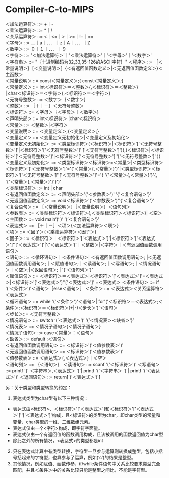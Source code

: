 # Compiler-C-to-MIPS
＜加法运算符＞ ::= +｜-         
＜乘法运算符＞ ::= *｜/        
＜关系运算符＞  ::=  <｜<=｜>｜>=｜!=｜==    
＜字母＞   ::= ＿｜a｜．．．｜z｜A｜．．．｜Z   
＜数字＞   ::= ０｜１｜．．．｜９                        
＜字符＞    ::=  '＜加法运算符＞'｜'＜乘法运算符＞'｜'＜字母＞'｜'＜数字＞'   
＜字符串＞   ::=  "｛十进制编码为32,33,35-126的ASCII字符｝" 
＜程序＞    ::= ［＜常量说明＞］［＜变量说明＞］{＜有返回值函数定义＞|＜无返回值函数定义＞}＜主函数＞   
＜常量说明＞ ::=  const＜常量定义＞;{ const＜常量定义＞;}   
＜常量定义＞   ::=   int＜标识符＞＝＜整数＞{,＜标识符＞＝＜整数＞}  
                  | char＜标识符＞＝＜字符＞{,＜标识符＞＝＜字符＞}   
＜无符号整数＞  ::= ＜数字＞｛＜数字＞｝  
＜整数＞        ::= ［＋｜－］＜无符号整数＞  
＜标识符＞    ::=  ＜字母＞｛＜字母＞｜＜数字＞｝  
＜声明头部＞   ::=  int＜标识符＞ |char＜标识符＞   
＜常量＞   ::=  ＜整数＞|＜字符＞   
＜变量说明＞  ::= ＜变量定义＞;{＜变量定义＞;}   
＜变量定义＞ ::= ＜变量定义无初始化＞|＜变量定义及初始化＞  
＜变量定义无初始化＞  ::= ＜类型标识符＞(＜标识符＞|＜标识符＞'['＜无符号整数＞']'|＜标识符＞'['＜无符号整数＞']''['＜无符号整数＞']'){,(＜标识符＞|＜标识符＞'['＜无符号整数＞']'|＜标识符＞'['＜无符号整数＞']''['＜无符号整数＞']' )}
＜变量定义及初始化＞  ::= ＜类型标识符＞＜标识符＞=＜常量＞|＜类型标识符＞＜标识符＞'['＜无符号整数＞']'='{'＜常量＞{,＜常量＞}'}'|＜类型标识符＞＜标识符＞'['＜无符号整数＞']''['＜无符号整数＞']'='{''{'＜常量＞{,＜常量＞}'}'{, '{'＜常量＞{,＜常量＞}'}'}'}'           
＜类型标识符＞      ::=  int | char  
＜有返回值函数定义＞  ::=  ＜声明头部＞'('＜参数表＞')' '{'＜复合语句＞'}'      
＜无返回值函数定义＞  ::= void＜标识符＞'('＜参数表＞')''{'＜复合语句＞'}'      
＜复合语句＞   ::=  ［＜常量说明＞］［＜变量说明＞］＜语句列＞               
＜参数表＞    ::=  ＜类型标识符＞＜标识符＞{,＜类型标识符＞＜标识符＞}| ＜空＞   
＜主函数＞    ::= void main‘(’‘)’ ‘{’＜复合语句＞‘}’                                           
＜表达式＞    ::= ［＋｜－］＜项＞{＜加法运算符＞＜项＞}  
＜项＞     ::= ＜因子＞{＜乘法运算符＞＜因子＞}     
＜因子＞    ::= ＜标识符＞｜＜标识符＞'['＜表达式＞']'|＜标识符＞'['＜表达式＞']''['＜表达式＞']'|'('＜表达式＞')'｜＜整数＞|＜字符＞｜＜有返回值函数调用语句＞         
＜语句＞    ::= ＜循环语句＞｜＜条件语句＞| ＜有返回值函数调用语句＞;  |＜无返回值函数调用语句＞;｜＜赋值语句＞;｜＜读语句＞;｜＜写语句＞;｜＜情况语句＞｜＜空＞;|＜返回语句＞; | '{'＜语句列＞'}'   
＜赋值语句＞   ::=  ＜标识符＞＝＜表达式＞|＜标识符＞'['＜表达式＞']'=＜表达式＞|＜标识符＞'['＜表达式＞']''['＜表达式＞']' =＜表达式＞
＜条件语句＞  ::= if '('＜条件＞')'＜语句＞［else＜语句＞］ 
＜条件＞    ::=  ＜表达式＞＜关系运算符＞＜表达式＞           
＜循环语句＞   ::=  while '('＜条件＞')'＜语句＞| for'('＜标识符＞＝＜表达式＞;＜条件＞;＜标识符＞＝＜标识符＞(+|-)＜步长＞')'＜语句＞     
＜步长＞::= ＜无符号整数＞  
＜情况语句＞  ::=  switch ‘(’＜表达式＞‘)’ ‘{’＜情况表＞＜缺省＞‘}’    
＜情况表＞   ::=  ＜情况子语句＞{＜情况子语句＞}                      
＜情况子语句＞  ::=  case＜常量＞：＜语句＞                           
＜缺省＞   ::=  default :＜语句＞                                            
＜有返回值函数调用语句＞ ::= ＜标识符＞'('＜值参数表＞')'       
＜无返回值函数调用语句＞ ::= ＜标识符＞'('＜值参数表＞')'         
＜值参数表＞   ::= ＜表达式＞{,＜表达式＞}｜＜空＞                   
＜语句列＞   ::= ｛＜语句＞｝ 
＜读语句＞    ::=  scanf '('＜标识符＞')' 
＜写语句＞    ::= printf '(' ＜字符串＞,＜表达式＞ ')'| printf '('＜字符串＞ ')'| printf '('＜表达式＞')' 
＜返回语句＞   ::=  return['('＜表达式＞')']   

另：关于类型和类型转换的约定：
1. 表达式类型为char型有以下三种情况：
- 表达式由<标识符>、＜标识符＞'['＜表达式＞']和＜标识符＞'['＜表达式＞']''['＜表达式＞']'构成，且<标识符>的类型为char，即char类型的常量和变量、char类型的一维、二维数组元素。
- 表达式仅由一个<字符>构成，即字符字面量。
- 表达式仅由一个有返回值的函数调用构成，且该被调用的函数返回值为char型
- 除此之外的所有情况，<表达式>的类型都是int
2. 只在表达式计算中有类型转换，字符型一旦参与运算则转换成整型，包括小括号括起来的字符型，也算参与了运算，例如(‘c’)的结果是整型。
3. 其他情况，例如赋值、函数传参、if/while条件语句中关系比较要求类型完全匹配，并且＜条件＞中的关系比较只能是整型之间比，不能是字符型。
